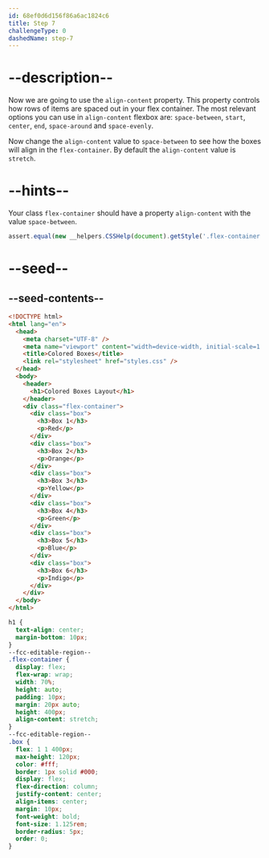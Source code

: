 ```yaml
---
id: 68ef0d6d156f86a6ac1824c6
title: Step 7
challengeType: 0
dashedName: step-7
---
```


# --description--

Now we are going to use the `align-content` property. This property controls how rows of items are spaced out in your flex container. The most relevant options you can use in `align-content` flexbox are: `space-between`, `start`, `center`, `end`, `space-around` and `space-evenly`.

Now change the `align-content` value to `space-between` to see how the boxes will align in the `flex-container`. By default the `align-content` value is `stretch`.


# --hints--

Your class `flex-container` should have a property `align-content` with the value `space-between`.

```js
assert.equal(new __helpers.CSSHelp(document).getStyle('.flex-container')?.getPropVal('align-content'), 'space-between');
```

# --seed--

## --seed-contents--

```html
<!DOCTYPE html>
<html lang="en">
  <head>
    <meta charset="UTF-8" />
    <meta name="viewport" content="width=device-width, initial-scale=1.0" />
    <title>Colored Boxes</title>
    <link rel="stylesheet" href="styles.css" />
  </head>
  <body>
    <header>
      <h1>Colored Boxes Layout</h1>
    </header>
    <div class="flex-container">
      <div class="box">
        <h3>Box 1</h3>
        <p>Red</p>
      </div>
      <div class="box">
        <h3>Box 2</h3>
        <p>Orange</p>
      </div>
      <div class="box">
        <h3>Box 3</h3>
        <p>Yellow</p>
      </div>
      <div class="box">
        <h3>Box 4</h3>
        <p>Green</p>
      </div>
      <div class="box">
        <h3>Box 5</h3>
        <p>Blue</p>
      </div>
      <div class="box">
        <h3>Box 6</h3>
        <p>Indigo</p>
      </div>
    </div>
  </body>
</html>
```


```css
h1 {
  text-align: center;
  margin-bottom: 10px;
}
--fcc-editable-region--
.flex-container {
  display: flex;
  flex-wrap: wrap;
  width: 70%;
  height: auto;
  padding: 10px;
  margin: 20px auto;
  height: 400px;
  align-content: stretch;
}
--fcc-editable-region--
.box {
  flex: 1 1 400px;
  max-height: 120px;
  color: #fff;
  border: 1px solid #000;
  display: flex;
  flex-direction: column;
  justify-content: center;
  align-items: center;
  margin: 10px;
  font-weight: bold;
  font-size: 1.125rem;
  border-radius: 5px;
  order: 0;
}
```

